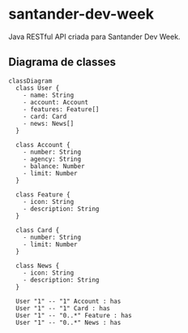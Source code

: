 # santander-dev-week

Java RESTful API criada para Santander Dev Week.

## Diagrama de classes

```mermaid
classDiagram
  class User {
    - name: String
    - account: Account
    - features: Feature[]
    - card: Card
    - news: News[]
  }
  
  class Account {
    - number: String
    - agency: String
    - balance: Number
    - limit: Number
  }
  
  class Feature {
    - icon: String
    - description: String
  }
  
  class Card {
    - number: String
    - limit: Number
  }
  
  class News {
    - icon: String
    - description: String
  }

  User "1" -- "1" Account : has
  User "1" -- "1" Card : has
  User "1" -- "0..*" Feature : has
  User "1" -- "0..*" News : has
```

